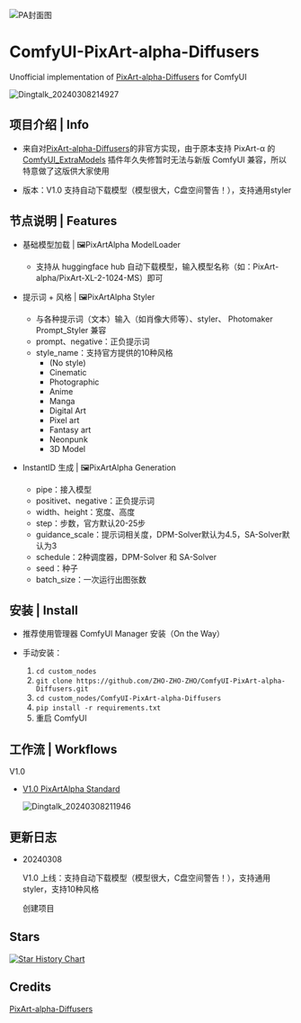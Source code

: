 
![PA封面图](https://github.com/ZHO-ZHO-ZHO/ComfyUI-PixArt-alpha-Diffusers/assets/140084057/cd5f98a2-baa4-4825-8dd9-132559f7dc04)


# ComfyUI-PixArt-alpha-Diffusers

Unofficial implementation of [PixArt-alpha-Diffusers](https://github.com/PixArt-alpha/PixArt-alpha) for ComfyUI


![Dingtalk_20240308214927](https://github.com/ZHO-ZHO-ZHO/ComfyUI-PixArt-alpha-Diffusers/assets/140084057/af92fd3e-88ab-4d25-872a-bafdabd8f164)


## 项目介绍 | Info

- 来自对[PixArt-alpha-Diffusers](https://github.com/PixArt-alpha/PixArt-alpha)的非官方实现，由于原本支持 PixArt-α 的 [ComfyUI_ExtraModels](https://github.com/city96/ComfyUI_ExtraModels) 插件年久失修暂时无法与新版 ComfyUI 兼容，所以特意做了这版供大家使用
  
- 版本：V1.0 支持自动下载模型（模型很大，C盘空间警告！），支持通用styler


## 节点说明 | Features

- 基础模型加载 | 🖼️PixArtAlpha ModelLoader
    - 支持从 huggingface hub 自动下载模型，输入模型名称（如：PixArt-alpha/PixArt-XL-2-1024-MS）即可

 - 提示词 + 风格 | 🖼️PixArtAlpha Styler
    - 与各种提示词（文本）输入（如肖像大师等）、styler、 Photomaker Prompt_Styler 兼容
    - prompt、negative：正负提示词
    - style_name：支持官方提供的10种风格
        - (No style)
        - Cinematic
        - Photographic
        - Anime
        - Manga
        - Digital Art
        - Pixel art
        - Fantasy art
        - Neonpunk
        - 3D Model

- InstantID 生成 | 🖼️PixArtAlpha Generation
    - pipe：接入模型
    - positivet、negative：正负提示词
    - width、height：宽度、高度
    - step：步数，官方默认20-25步
    - guidance_scale：提示词相关度，DPM-Solver默认为4.5，SA-Solver默认为3
    - schedule：2种调度器，DPM-Solver 和 SA-Solver
    - seed：种子
    - batch_size：一次运行出图张数


## 安装 | Install


- 推荐使用管理器 ComfyUI Manager 安装（On the Way）


- 手动安装：
    1. `cd custom_nodes`
    2. `git clone https://github.com/ZHO-ZHO-ZHO/ComfyUI-PixArt-alpha-Diffusers.git`
    3. `cd custom_nodes/ComfyUI-PixArt-alpha-Diffusers`
    4. `pip install -r requirements.txt`
    5. 重启 ComfyUI

  
## 工作流 | Workflows

V1.0

- [V1.0 PixArtAlpha Standard](https://github.com/ZHO-ZHO-ZHO/ComfyUI-PixArt-alpha-Diffusers/blob/main/PixArtAlpha%20Workflows/PixArtAlpha%20Standard%E3%80%90Zho%E3%80%91.json)

  ![Dingtalk_20240308211946](https://github.com/ZHO-ZHO-ZHO/ComfyUI-PixArt-alpha-Diffusers/assets/140084057/d372554e-bb5b-4f34-9480-47d4629c8a96)


## 更新日志

- 20240308

  V1.0 上线：支持自动下载模型（模型很大，C盘空间警告！），支持通用styler，支持10种风格

  创建项目



## Stars 

[![Star History Chart](https://api.star-history.com/svg?repos=ZHO-ZHO-ZHO/ComfyUI-PixArt-alpha-Diffusers&type=Date)](https://star-history.com/#ZHO-ZHO-ZHO/ComfyUI-PixArt-alpha-Diffusers&Date)


## Credits

[PixArt-alpha-Diffusers](https://github.com/PixArt-alpha/PixArt-alpha)
